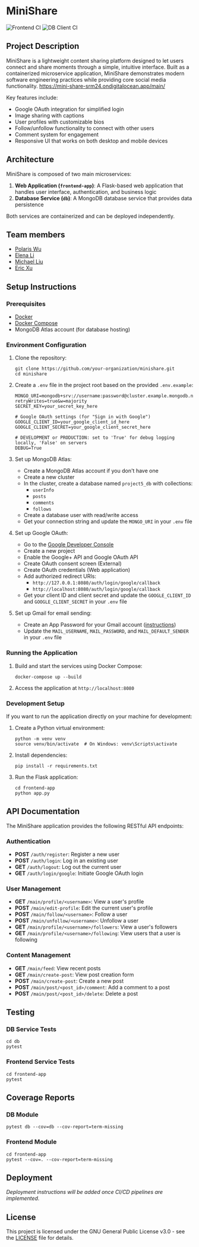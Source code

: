 # MiniShare

![Frontend CI](https://github.com/software-students-spring2025/5-final-deployed-app/actions/workflows/frontend.yml/badge.svg)
![DB Client CI](https://github.com/software-students-spring2025/5-final-deployed-app/actions/workflows/db.yml/badge.svg)

## Project Description
MiniShare is a lightweight content sharing platform designed to let users connect and share moments through a simple, intuitive interface. Built as a containerized microservice application, MiniShare demonstrates modern software engineering practices while providing core social media functionality.
https://mini-share-srm24.ondigitalocean.app/main/

Key features include:
- Google OAuth integration for simplified login
- Image sharing with captions
- User profiles with customizable bios
- Follow/unfollow functionality to connect with other users
- Comment system for engagement
- Responsive UI that works on both desktop and mobile devices

## Architecture

MiniShare is composed of two main microservices:

1. **Web Application (`frontend-app`)**: A Flask-based web application that handles user interface, authentication, and business logic
2. **Database Service (`db`)**: A MongoDB database service that provides data persistence

Both services are containerized and can be deployed independently.

## Team members

- [Polaris Wu](https://github.com/Polaris-Wu450)
- [Elena Li](https://github.com/HuixinLi-Elena)
- [Michael Liu](https://github.com/Michaelliu1017)
- [Eric Xu](https://github.com/EricXu1244)

## Setup Instructions

### Prerequisites

- [Docker](https://docs.docker.com/get-docker/)
- [Docker Compose](https://docs.docker.com/compose/install/)
- MongoDB Atlas account (for database hosting)

### Environment Configuration

1. Clone the repository:
   ```
   git clone https://github.com/your-organization/minishare.git
   cd minishare
   ```

2. Create a `.env` file in the project root based on the provided `.env.example`:
   ```
   MONGO_URI=mongodb+srv://username:password@cluster.example.mongodb.net/?retryWrites=true&w=majority
   SECRET_KEY=your_secret_key_here

   # Google OAuth settings (for "Sign in with Google")
   GOOGLE_CLIENT_ID=your_google_client_id_here
   GOOGLE_CLIENT_SECRET=your_google_client_secret_here

   # DEVELOPMENT or PRODUCTION: set to 'True' for debug logging locally, 'False' on servers
   DEBUG=True
   ```

3. Set up MongoDB Atlas:
   - Create a MongoDB Atlas account if you don't have one
   - Create a new cluster
   - In the cluster, create a database named `project5_db` with collections:
     - `userInfo`
     - `posts`
     - `comments`
     - `follows`
   - Create a database user with read/write access
   - Get your connection string and update the `MONGO_URI` in your `.env` file

4. Set up Google OAuth:
   - Go to the [Google Developer Console](https://console.developers.google.com/)
   - Create a new project
   - Enable the Google+ API and Google OAuth API
   - Create OAuth consent screen (External)
   - Create OAuth credentials (Web application)
   - Add authorized redirect URIs:
     - `http://127.0.0.1:8080/auth/login/google/callback`
     - `http://localhost:8080/auth/login/google/callback`
   - Get your client ID and client secret and update the `GOOGLE_CLIENT_ID` and `GOOGLE_CLIENT_SECRET` in your `.env` file

5. Set up Gmail for email sending:
   - Create an App Password for your Gmail account ([instructions](https://support.google.com/accounts/answer/185833))
   - Update the `MAIL_USERNAME`, `MAIL_PASSWORD`, and `MAIL_DEFAULT_SENDER` in your `.env` file

### Running the Application

1. Build and start the services using Docker Compose:
   ```
   docker-compose up --build
   ```

2. Access the application at `http://localhost:8080`

### Development Setup

If you want to run the application directly on your machine for development:

1. Create a Python virtual environment:
   ```
   python -m venv venv
   source venv/bin/activate  # On Windows: venv\Scripts\activate
   ```

2. Install dependencies:
   ```
   pip install -r requirements.txt
   ```

3. Run the Flask application:
   ```
   cd frontend-app
   python app.py
   ```

## API Documentation

The MiniShare application provides the following RESTful API endpoints:

### Authentication

- **POST** `/auth/register`: Register a new user
- **POST** `/auth/login`: Log in an existing user
- **GET** `/auth/logout`: Log out the current user
- **GET** `/auth/login/google`: Initiate Google OAuth login

### User Management

- **GET** `/main/profile/<username>`: View a user's profile
- **POST** `/main/edit-profile`: Edit the current user's profile
- **POST** `/main/follow/<username>`: Follow a user
- **POST** `/main/unfollow/<username>`: Unfollow a user
- **GET** `/main/profile/<username>/followers`: View a user's followers
- **GET** `/main/profile/<username>/following`: View users that a user is following

### Content Management

- **GET** `/main/feed`: View recent posts
- **GET** `/main/create-post`: View post creation form
- **POST** `/main/create-post`: Create a new post
- **POST** `/main/post/<post_id>/comment`: Add a comment to a post
- **POST** `/main/post/<post_id>/delete`: Delete a post

## Testing

### DB Service Tests
```
cd db
pytest
```

### Frontend Service Tests
```
cd frontend-app
pytest
```

## Coverage Reports

### DB Module
```
pytest db --cov=db --cov-report=term-missing
```

### Frontend Module
```
cd frontend-app
pytest --cov=. --cov-report=term-missing
```

## Deployment

*Deployment instructions will be added once CI/CD pipelines are implemented.*

## License

This project is licensed under the GNU General Public License v3.0 - see the [LICENSE](LICENSE) file for details.
